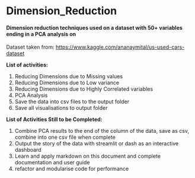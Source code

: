 # Dimension_Reduction
#### Dimension reduction techniques used on a dataset with 50+ variables ending in a PCA analysis on

Dataset taken from: https://www.kaggle.com/ananaymital/us-used-cars-dataset

__List of activities:__

1. Reducing Dimensions due to Missing values
1. Reducing Dimensions due to Low variance
1. Reducing Dimensions due to Highly Correlated variables
1. PCA Analysis
1. Save the data into csv files to the output folder
1. Save all visualisations to output folder

__List of Activities Still to be Completed:__

1. Combine PCA results to the end of the column of the data, save as csv, combine into one csv file when complete 
1. Output the story of the data with streamlit or dash as an interactive dashboard
1. Learn and apply markdown on this document and complete documentation and user guide
1. refactor and modularise code for performance







